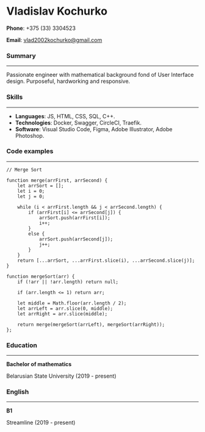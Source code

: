 # Vladislav Kochurko
**Phone**: +375 (33) 3304523

**Email**: vlad2002kochurko@gmail.com


### Summary
---
 Passionate engineer with mathematical background fond of User Interface design. Purposeful, hardworking and responsive. 

### Skills 
---
- **Languages**: JS, HTML, CSS, SQL, C++.
- **Technologies**: Docker, Swagger, CircleCI, Traefik.
- **Software**: Visual Studio Code, Figma, Adobe Illustrator, Adobe Photoshop.

### Code examples
---
~~~
// Merge Sort

function merge(arrFirst, arrSecond) {
    let arrSort = [];
    let i = 0;
    let j = 0;

    while (i < arrFirst.length && j < arrSecond.length) {
        if (arrFirst[i] <= arrSecond[j]) {
            arrSort.push(arrFirst[i]);
            i++;
        }
        else {
            arrSort.push(arrSecond[j]);
            j++;
        }
    }
    return [...arrSort, ...arrFirst.slice(i), ...arrSecond.slice(j)];
}

function mergeSort(arr) {
    if (!arr || !arr.length) return null;
    
    if (arr.length <= 1) return arr;
    
    let middle = Math.floor(arr.length / 2);
    let arrLeft = arr.slice(0, middle);
    let arrRight = arr.slice(middle);
    
    return merge(mergeSort(arrLeft), mergeSort(arrRight));
};
~~~
### Education
---
 **Bachelor of mathematics** 
 
 Belarusian State University (2019 - present)
### English
---
 **B1** 
 
 Streamline (2019 - present)

